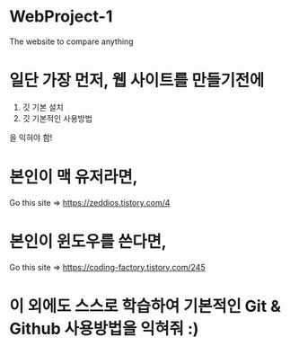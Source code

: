 # WebProject-1
The website to compare anything 

# 일단 가장 먼저, 웹 사이트를 만들기전에

1. 깃 기본 설치
2. 깃 기본적인 사용방법

을 익혀야 함!

# 본인이 맥 유저라면,

Go this site => https://zeddios.tistory.com/4

# 본인이 윈도우를 쓴다면,

Go this site => https://coding-factory.tistory.com/245

# 이 외에도 스스로 학습하여 기본적인 Git & Github 사용방법을 익혀줘 :)

